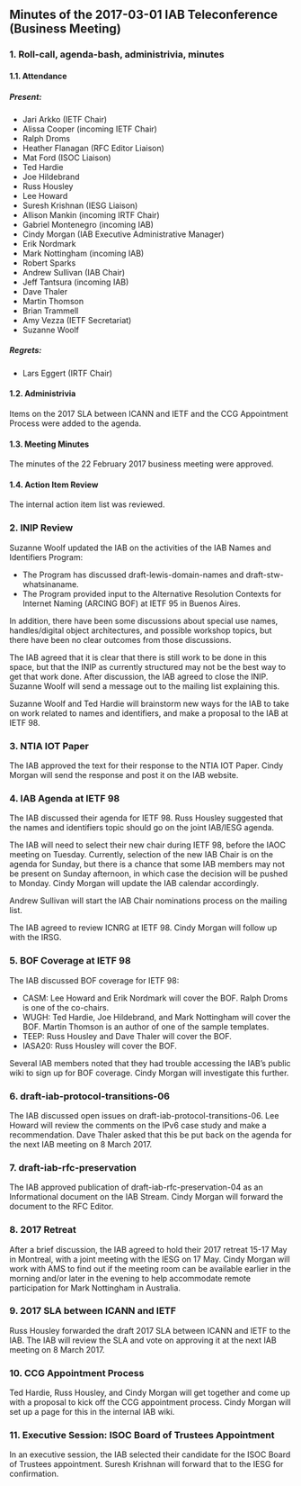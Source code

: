 
Minutes of the 2017-03-01 IAB Teleconference (Business Meeting)
---------------------------------------------------------------


### 1. Roll-call, agenda-bash, administrivia, minutes


#### 1.1. Attendance


##### Present:


* Jari Arkko (IETF Chair)
* Alissa Cooper (incoming IETF Chair)
* Ralph Droms
* Heather Flanagan (RFC Editor Liaison)
* Mat Ford (ISOC Liaison)
* Ted Hardie
* Joe Hildebrand
* Russ Housley
* Lee Howard
* Suresh Krishnan (IESG Liaison)
* Allison Mankin (incoming IRTF Chair)
* Gabriel Montenegro (incoming IAB)
* Cindy Morgan (IAB Executive Administrative Manager)
* Erik Nordmark
* Mark Nottingham (incoming IAB)
* Robert Sparks
* Andrew Sullivan (IAB Chair)
* Jeff Tantsura (incoming IAB)
* Dave Thaler
* Martin Thomson
* Brian Trammell
* Amy Vezza (IETF Secretariat)
* Suzanne Woolf


##### Regrets:


* Lars Eggert (IRTF Chair)


#### 1.2. Administrivia


Items on the 2017 SLA between ICANN and IETF and the CCG Appointment Process were added to the agenda.


#### 1.3. Meeting Minutes


The minutes of the 22 February 2017 business meeting were approved.


#### 1.4. Action Item Review


The internal action item list was reviewed.


### 2. INIP Review


Suzanne Woolf updated the IAB on the activities of the IAB Names and Identifiers Program:


* The Program has discussed draft-lewis-domain-names and draft-stw-whatsinaname.
* The Program provided input to the Alternative Resolution Contexts for Internet Naming (ARCING BOF) at IETF 95 in Buenos Aires.


In addition, there have been some discussions about special use names, handles/digital object architectures, and possible workshop topics, but there have been no clear outcomes from those discussions.


The IAB agreed that it is clear that there is still work to be done in this space, but that the INIP as currently structured may not be the best way to get that work done. After discussion, the IAB agreed to close the INIP. Suzanne Woolf will send a message out to the mailing list explaining this.


Suzanne Woolf and Ted Hardie will brainstorm new ways for the IAB to take on work related to names and identifiers, and make a proposal to the IAB at IETF 98.


### 3. NTIA IOT Paper


The IAB approved the text for their response to the NTIA IOT Paper. Cindy Morgan will send the response and post it on the IAB website.


### 4. IAB Agenda at IETF 98


The IAB discussed their agenda for IETF 98. Russ Housley suggested that the names and identifiers topic should go on the joint IAB/IESG agenda.


The IAB will need to select their new chair during IETF 98, before the IAOC meeting on Tuesday. Currently, selection of the new IAB Chair is on the agenda for Sunday, but there is a chance that some IAB members may not be present on Sunday afternoon, in which case the decision will be pushed to Monday. Cindy Morgan will update the IAB calendar accordingly.


Andrew Sullivan will start the IAB Chair nominations process on the mailing list.


The IAB agreed to review ICNRG at IETF 98. Cindy Morgan will follow up with the IRSG.


### 5. BOF Coverage at IETF 98


The IAB discussed BOF coverage for IETF 98:


* CASM: Lee Howard and Erik Nordmark will cover the BOF. Ralph Droms is one of the co-chairs.
* WUGH: Ted Hardie, Joe Hildebrand, and Mark Nottingham will cover the BOF. Martin Thomson is an author of one of the sample templates.
* TEEP: Russ Housley and Dave Thaler will cover the BOF.
* IASA20: Russ Housley will cover the BOF.


Several IAB members noted that they had trouble accessing the IAB’s public wiki to sign up for BOF coverage. Cindy Morgan will investigate this further.


### 6. draft-iab-protocol-transitions-06


The IAB discussed open issues on draft-iab-protocol-transitions-06. Lee Howard will review the comments on the IPv6 case study and make a recommendation. Dave Thaler asked that this be put back on the agenda for the next IAB meeting on 8 March 2017.


### 7. draft-iab-rfc-preservation


The IAB approved publication of draft-iab-rfc-preservation-04 as an Informational document on the IAB Stream. Cindy Morgan will forward the document to the RFC Editor.


### 8. 2017 Retreat


After a brief discussion, the IAB agreed to hold their 2017 retreat 15-17 May in Montreal, with a joint meeting with the IESG on 17 May. Cindy Morgan will work with AMS to find out if the meeting room can be available earlier in the morning and/or later in the evening to help accommodate remote participation for Mark Nottingham in Australia.


### 9. 2017 SLA between ICANN and IETF


Russ Housley forwarded the draft 2017 SLA between ICANN and IETF to the IAB. The IAB will review the SLA and vote on approving it at the next IAB meeting on 8 March 2017.


### 10. CCG Appointment Process


Ted Hardie, Russ Housley, and Cindy Morgan will get together and come up with a proposal to kick off the CCG appointment process. Cindy Morgan will set up a page for this in the internal IAB wiki.


### 11. Executive Session: ISOC Board of Trustees Appointment


In an executive session, the IAB selected their candidate for the ISOC Board of Trustees appointment. Suresh Krishnan will forward that to the IESG for confirmation.


